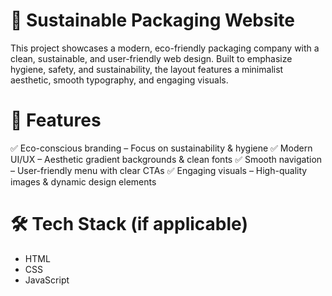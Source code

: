 # 🛒 Sustainable Packaging Website

This project showcases a modern, eco-friendly packaging company with a clean, sustainable, and user-friendly web design. Built to emphasize hygiene, safety, and sustainability, the layout features a minimalist aesthetic, smooth typography, and engaging visuals.

# 🌿 Features
✅ Eco-conscious branding – Focus on sustainability & hygiene
✅ Modern UI/UX – Aesthetic gradient backgrounds & clean fonts
✅ Smooth navigation – User-friendly menu with clear CTAs
✅ Engaging visuals – High-quality images & dynamic design elements

# 🛠️ Tech Stack (if applicable)
- HTML
- CSS 
- JavaScript
